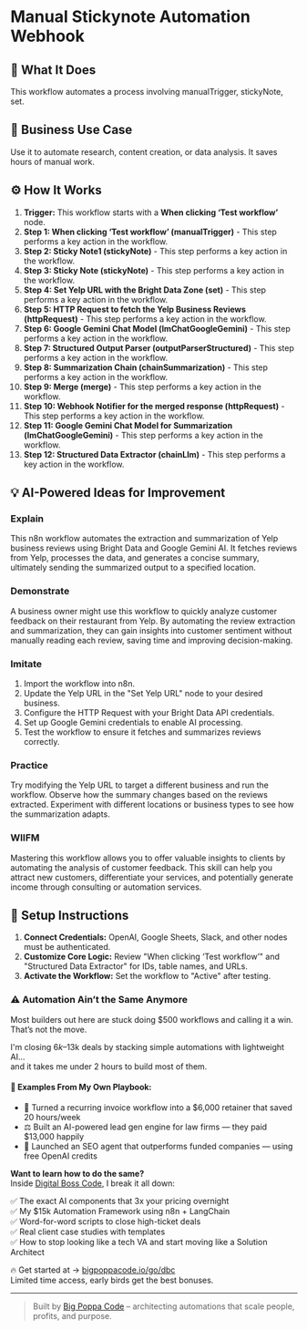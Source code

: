 # Manual Stickynote Automation Webhook

## 🚀 What It Does
This workflow automates a process involving manualTrigger, stickyNote, set.

## 💼 Business Use Case
Use it to automate research, content creation, or data analysis. It saves hours of manual work.

## ⚙️ How It Works
1.  **Trigger:** This workflow starts with a **When clicking ‘Test workflow’** node.
2. **Step 1: When clicking ‘Test workflow’ (manualTrigger)** - This step performs a key action in the workflow.
3. **Step 2: Sticky Note1 (stickyNote)** - This step performs a key action in the workflow.
4. **Step 3: Sticky Note (stickyNote)** - This step performs a key action in the workflow.
5. **Step 4: Set Yelp URL with the Bright Data Zone (set)** - This step performs a key action in the workflow.
6. **Step 5: HTTP Request to fetch the Yelp Business Reviews (httpRequest)** - This step performs a key action in the workflow.
7. **Step 6: Google Gemini Chat Model (lmChatGoogleGemini)** - This step performs a key action in the workflow.
8. **Step 7: Structured Output Parser (outputParserStructured)** - This step performs a key action in the workflow.
9. **Step 8: Summarization Chain (chainSummarization)** - This step performs a key action in the workflow.
10. **Step 9: Merge (merge)** - This step performs a key action in the workflow.
11. **Step 10: Webhook Notifier for the merged response (httpRequest)** - This step performs a key action in the workflow.
12. **Step 11: Google Gemini Chat Model for Summarization (lmChatGoogleGemini)** - This step performs a key action in the workflow.
13. **Step 12: Structured Data Extractor (chainLlm)** - This step performs a key action in the workflow.

## 💡 AI-Powered Ideas for Improvement
### Explain
This n8n workflow automates the extraction and summarization of Yelp business reviews using Bright Data and Google Gemini AI. It fetches reviews from Yelp, processes the data, and generates a concise summary, ultimately sending the summarized output to a specified location.

### Demonstrate
A business owner might use this workflow to quickly analyze customer feedback on their restaurant from Yelp. By automating the review extraction and summarization, they can gain insights into customer sentiment without manually reading each review, saving time and improving decision-making.

### Imitate
1. Import the workflow into n8n.
2. Update the Yelp URL in the "Set Yelp URL" node to your desired business.
3. Configure the HTTP Request with your Bright Data API credentials.
4. Set up Google Gemini credentials to enable AI processing.
5. Test the workflow to ensure it fetches and summarizes reviews correctly.

### Practice
Try modifying the Yelp URL to target a different business and run the workflow. Observe how the summary changes based on the reviews extracted. Experiment with different locations or business types to see how the summarization adapts.

### WIIFM
Mastering this workflow allows you to offer valuable insights to clients by automating the analysis of customer feedback. This skill can help you attract new customers, differentiate your services, and potentially generate income through consulting or automation services.

## 🔧 Setup Instructions
1. **Connect Credentials:** OpenAI, Google Sheets, Slack, and other nodes must be authenticated.
2. **Customize Core Logic:** Review "When clicking ‘Test workflow’" and "Structured Data Extractor" for IDs, table names, and URLs.
3. **Activate the Workflow:** Set the workflow to "Active" after testing.

### ⚠️ Automation Ain’t the Same Anymore

Most builders out here are stuck doing $500 workflows and calling it a win.  
That’s not the move.  

I'm closing $6k–$13k deals by stacking simple automations with lightweight AI...  
and it takes me under 2 hours to build most of them.

#### 🧠 Examples From My Own Playbook:
- 🔁 Turned a recurring invoice workflow into a $6,000 retainer that saved 20 hours/week  
- ⚖️ Built an AI-powered lead gen engine for law firms — they paid $13,000 happily  
- 🚀 Launched an SEO agent that outperforms funded companies — using free OpenAI credits  

**Want to learn how to do the same?**  
Inside [Digital Boss Code](https://bigpoppacode.io/go/dbc), I break it all down:

✅ The exact AI components that 3x your pricing overnight  
✅ My $15k Automation Framework using n8n + LangChain  
✅ Word-for-word scripts to close high-ticket deals  
✅ Real client case studies with templates  
✅ How to stop looking like a tech VA and start moving like a Solution Architect  

🔥 Get started at → [bigpoppacode.io/go/dbc](https://bigpoppacode.io/go/dbc)  
Limited time access, early birds get the best bonuses.

---
> Built by [Big Poppa Code](https://bigpoppacode.io) – architecting automations that scale people, profits, and purpose.
